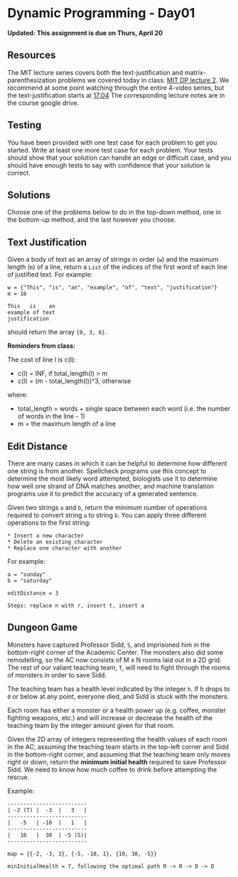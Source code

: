 # Dynamic Programming - Day01

**Updated: This assignment is due on Thurs, April 20**

## Resources

The MIT lecture series covers both the text-justification and matrix-parenthesization problems we covered today in class: [MIT DP lecture 2](https://youtu.be/ENyox7kNKeY). We recommend at some point watching through the entire 4-video series, but the text-justification starts at [17:04](https://youtu.be/ENyox7kNKeY?t=17m4s) The corresponding lecture notes are in the course google drive.

## Testing

You have been provided with one test case for each problem to get you started.  Write at least one more test case for each problem.  Your tests should show that your solution can handle an edge or difficult case, and you should have enough tests to say with confidence that your solution is correct.

## Solutions

Choose one of the problems below to do in the top-down method, one in the bottom-up method, and the last however you choose.

## Text Justification

Given a body of text as an array of strings in order (`w`) and the maximum length (`m`) of a line, return a `List` of the indices of the first word of each line of justified text.  For example: 

```
w = {"This", "is", "an", "example", "of", "text", "justification"}
m = 16

This   is    an 
example of text
justification
```

should return the array `{0, 3, 6}`.

**Reminders from class:**

The cost of line l is c(l):

* c(l) = INF, if total_length(l) > m
* c(l) = (m - total_length(l))^3, otherwise

where:

* total_length = words + single space between each word (i.e. the number of words in the line - 1)
* m = the maximum length of a line

## Edit Distance

There are many cases in which it can be helpful to determine how different one string is from another.  Spellcheck programs use this concept to determine the most likely word attempted, biologists use it to determine how well one strand of DNA matches another, and machine translation programs use it to predict the accuracy of a generated sentence. 

Given two strings `a` and `b`, return the minimum number of operations required to convert string `a` to string `b`. You can apply three different operations to the first string:

    * Insert a new character
    * Delete an existing character
    * Replace one character with another

For example: 

```
a = "sunday"
b = "saturday"

editDistance = 3

Steps: replace n with r, insert t, insert a 
```

## Dungeon Game

Monsters have captured Professor Sidd, `S`, and imprisoned him in the bottom-right corner of the Academic Center.  The monsters also did some remodelling, so the AC now consists of M x N rooms laid out in a 2D grid.  The rest of our valiant teaching team, `T`, will need to fight through the rooms of monsters in order to save Sidd.  

The teaching team has a health level indicated by the integer `h`.  If h drops to `0` or below at any point, everyone died, and Sidd is stuck with the monsters.

Each room has either a monster or a health power up (e.g. coffee, monster fighting weapons, etc.) and will increase or decrease the health of the teaching team by the integer amount given for that room.

Given the 2D array of integers representing the health values of each room in the AC, assuming the teaching team starts in the top-left corner and Sidd in the bottom-right corner, and assuming that the teaching team only moves right or down, return the **minimum initial health** required to save Professor Sidd.  We need to know how much coffee to drink before attempting the rescue.

Example:

```
-------------------------
| -2 (T) |  -3	|   3   |
-------------------------
|   -5   | -10  |   1   |
-------------------------
|   10   |  30  | -5 (S)|
-------------------------

map = {{-2, -3, 3}, {-5, -10, 1}, {10, 30, -5}}

minInitialHealth = 7, following the optimal path R -> R -> D -> D
```
